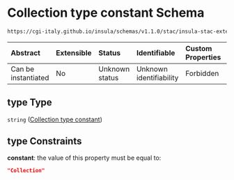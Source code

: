 # Collection type constant Schema

```txt
https://cgi-italy.github.io/insula/schemas/v1.1.0/stac/insula-stac-extension.schema.json#/oneOf/0/allOf/0/properties/type
```



| Abstract            | Extensible | Status         | Identifiable            | Custom Properties | Additional Properties | Access Restrictions | Defined In                                                                                                   |
| :------------------ | :--------- | :------------- | :---------------------- | :---------------- | :-------------------- | :------------------ | :----------------------------------------------------------------------------------------------------------- |
| Can be instantiated | No         | Unknown status | Unknown identifiability | Forbidden         | Allowed               | none                | [insula-stac-extension.schema.json\*](schemas/stac/insula-stac-extension.schema.json) |

## type Type

`string` ([Collection type constant](insula-stac-extension-oneof-basic-collection-properties-allof-collection-type-attributes-properties-collection-type-constant.md))

## type Constraints

**constant**: the value of this property must be equal to:

```json
"Collection"
```
